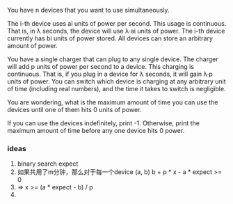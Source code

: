 You have n devices that you want to use simultaneously.

The i-th device uses ai units of power per second. This usage is continuous. That is, in λ seconds, the device will use
λ·ai units of power. The i-th device currently has bi units of power stored. All devices can store an arbitrary amount
of power.

You have a single charger that can plug to any single device. The charger will add p units of power per second to a
device. This charging is continuous. That is, if you plug in a device for λ seconds, it will gain λ·p units of power.
You can switch which device is charging at any arbitrary unit of time (including real numbers), and the time it takes to
switch is negligible.

You are wondering, what is the maximum amount of time you can use the devices until one of them hits 0 units of power.

If you can use the devices indefinitely, print -1. Otherwise, print the maximum amount of time before any one device
hits 0 power.

### ideas

1. binary search expect
2. 如果共用了m分钟，那么对于每一个device (a, b) b + p * x - a * expect >= 0
3. => x >= (a * expect - b) / p
4. 